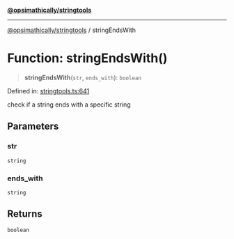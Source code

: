 [**@opsimathically/stringtools**](../README.md)

***

[@opsimathically/stringtools](../README.md) / stringEndsWith

# Function: stringEndsWith()

> **stringEndsWith**(`str`, `ends_with`): `boolean`

Defined in: [stringtools.ts:641](https://github.com/opsimathically/stringtools/blob/5714d320fcdf7327680edd07bd6d383b6db26812/src/stringtools.ts#L641)

check if a string ends with a specific string

## Parameters

### str

`string`

### ends\_with

`string`

## Returns

`boolean`
